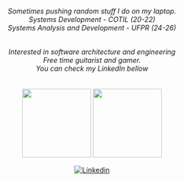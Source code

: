 <h6 align="center">Sometimes pushing random stuff I do on my laptop.<br>Systems Development - COTIL (20-22)<br>Systems Analysis and Development - UFPR (24-26)</h6>
<h6 align="center">Interested in software architecture and engineering<br>Free time guitarist and gamer.<br>You can check my LinkedIn bellow</h6>


<div align="center">
  <img height="140em" src="https://github-readme-stats.vercel.app/api?username=JoaoRicardoBdeSouza&show_icons=true&theme=dracula&include_all_commits=true&count_private=true"/>
  <img height="140em" src="https://github-readme-stats.vercel.app/api/top-langs/?username=JoaoRicardoBdeSouza&layout=compact&langs_count=16&theme=dracula"/>
</div>

<p align="center">
  <a href="https://www.linkedin.com/in/victor-hugo-betoni-6a9312215/">
    <img src="https://img.shields.io/badge/linkedin-%230077B5.svg?&style=for-the-badge&logo=linkedin&logoColor=white" alt="Linkedin">
  </a>
</p>
